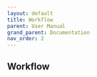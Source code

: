 ```yaml
---
layout: default
title: Workflow
parent: User Manual
grand_parent: Documentation
nav_order: 2
---
```

## Workflow